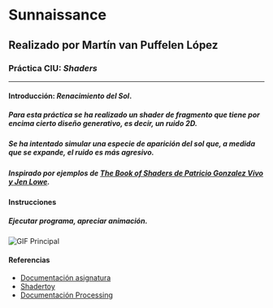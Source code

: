 # Sunnaissance
## Realizado por Martín van Puffelen López
### Práctica  CIU: *Shaders*
___

#### Introducción: *Renacimiento del Sol*. 
##### Para esta práctica se ha realizado un shader de fragmento que tiene por encima cierto diseño generativo, es decir, un ruido 2D.
##### Se ha intentado simular una especie de aparición del sol que, a medida que se expande, el ruido es más agresivo.
##### Inspirado por ejemplos de [The Book of Shaders de Patricio Gonzalez Vivo y Jen Lowe](https://thebookofshaders.com/).


#### Instrucciones
##### Ejecutar programa, apreciar animación.


![GIF Principal](https://github.com/martinvplopez/Sunnaissance/blob/main/shader.gif)

#### Referencias
- [Documentación asignatura](https://github.com/otsedom/otsedom.github.io/blob/main/CIU/P10/README.md)
- [Shadertoy](https://www.shadertoy.com/)
- [Documentación Processing](https://processing.org/reference)
